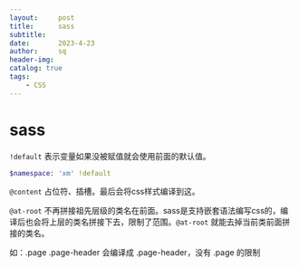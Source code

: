```yaml
---
layout:     post
title:      sass
subtitle:   
date:       2023-4-23
author:     sq
header-img: 
catalog: true
tags:
    - CSS
---
```

# sass
`!default` 表示变量如果没被赋值就会使用前面的默认值。

```sass
$namespace: 'xm' !default
```

`@content` 占位符、插槽。最后会将css样式编译到这。

`@at-root` 不再拼接祖先层级的类名在前面。sass是支持嵌套语法编写css的，编译后也会将上层的类名拼接下去，限制了范围。`@at-root` 就能去掉当前类前面拼接的类名。

如：.page .page-header 会编译成 .page-header，没有 .page 的限制

